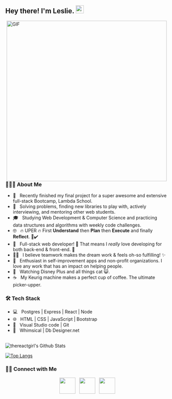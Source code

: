 <h2> Hey there! I'm Leslie. <img src="https://github.com/souvikguria98/souvikguria98/blob/master/Hi.gif" width="25"></h2>
<img align="right" alt="GIF" src="https://media.giphy.com/media/jrnlTtQdMwdpzXs1l7/giphy.gif" width="500"/>

<h3> 👨🏻‍💻 About Me </h3>

- 🔭 &nbsp; Recently finished my final project for a super awesome and extensive full-stack Bootcamp, Lambda School.
- 🤔 &nbsp; Solving problems, finding new libraries to play with, actively interviewing, and mentoring other web students.
- 🎓 &nbsp; Studying Web Development & Computer Science and practicing data structures and algorithms with weekly code challenges.
- 🤓 &nbsp; 🔥 UPER 🔥 First <b>Understand</b> then <b>Plan</b> then <b>Execute</b> and finally <b>Reflect</b>. 💯✔️
- 💼 &nbsp; Full-stack web developer! 🌹 That means I <i>really</i> love developing for both back-end & front-end. 💜
- 🤜🤛 &nbsp; I believe teamwork makes the dream work & feels oh-so fulfilling! ✨
- 🌱 &nbsp; Enthusiast in self-improvement apps and non-profit organizations. I love any work that has an impact on helping people.
- 🎠 &nbsp; Watching Disney Plus and all things cat 😺.
- ☕ &nbsp; My Keurig machine makes a perfect cup of coffee. The ultimate picker-upper. 

<h3>🛠 Tech Stack</h3>

- 💻 &nbsp; Postgres | Express | React | Node  
- 🌐 &nbsp; HTML | CSS | JavaScript | Bootstrap 
- 🔧 &nbsp; Visual Studio code  | Git
- 🔹 &nbsp; Whimsical | Db Designer.net

<br>

<img align="center" src="https://github-readme-stats.vercel.app/api?username=thereactgirl&include_all_commits=true&count_private=true&show_icons=true&line_height=20&title_color=7A7ADB&icon_color=2234AE&text_color=D3D3D3&bg_color=0,000000,130F40" alt="thereactgirl's Github Stats">

</br>

[![Top Langs](https://github-readme-stats.vercel.app/api/top-langs/?username=thereactgirl&layout=compact&text_color=daf7dc&bg_color=151515)](https://github.com/thereactgirl/github-readme-stats)


<h3> 🤝🏻 Connect with Me </h3>

<p align="center">
&nbsp; <a href="https://twitter.com/thereactgirl" target="_blank" rel="noopener noreferrer"><img src="https://img.icons8.com/plasticine/100/000000/twitter.png" width="50" /></a>  
&nbsp; <a href="https://www.linkedin.com/in/thereactgirl/" target="_blank" rel="noopener noreferrer"><img src="https://img.icons8.com/plasticine/100/000000/linkedin.png" width="50" /></a>
&nbsp; <a href="mailto:rleslie1015@gmail.com" target="_blank" rel="noopener noreferrer"><img src="https://img.icons8.com/plasticine/100/000000/gmail.png"  width="50" /></a>
</p>
